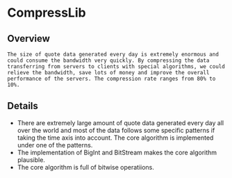 # CompressLib


## Overview
	The size of quote data generated every day is extremely enormous and could consume the bandwidth very quickly. By compressing the data transferring from servers to clients with special algorithms, we could relieve the bandwidth, save lots of money and improve the overall performance of the servers. The compression rate ranges from 80% to 10%.


## Details
* There are extremely large amount of quote data generated every day all over the world and most of the data follows some specific patterns if taking the time axis into account. The core algorithm is implemented under one of the patterns.
* The implementation of BigInt and BitStream makes the core algorithm plausible.
* The core algorithm is full of bitwise operatiions.




